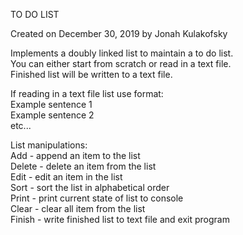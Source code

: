 TO DO LIST

Created on December 30, 2019 by Jonah Kulakofsky

Implements a doubly linked list to maintain a to do list.\
You can either start from scratch or read in a text file.\
Finished list will be written to a text file. 

If reading in a text file list use format:\
Example sentence 1\
Example sentence 2\
etc...

List manipulations:\
Add      - append an item to the list\
Delete   - delete an item from the list\
Edit     - edit an item in the list\
Sort     - sort the list in alphabetical order\
Print    - print current state of list to console\
Clear    - clear all item from the list\
Finish   - write finished list to text file and exit program
